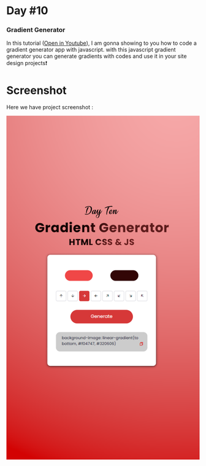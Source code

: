 # Day #10

### Gradient Generator
In this tutorial ([Open in Youtube](https://youtu.be/8S73xsmGXJk)),  I am gonna showing to you how to code a gradient generator app with javascript. with this javascript gradient generator you can generate gradients with codes and use it in your site design projects❗️

# Screenshot
Here we have project screenshot :

![screenshot](ScreenShot.png)